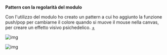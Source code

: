 **Pattern con la regolarità del modulo**

Con l'utilizzo del modulo ho creato un pattern a cui ho aggiunto la funzione push/pop per cambiarne il colore quando si muove il mouse nella canvas, per creare un effetto visivo psichedelico. [+](https://editor.p5js.org/angelicazanibellato/full/DsYGhqYY4)


![img]()


![img]()
